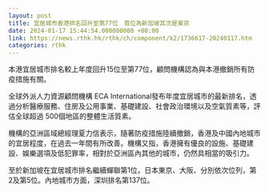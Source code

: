```yaml
---
layout: post
title: 宜居城市香港排名回升至第77位　首位為新加坡其次是東京
date: 2024-01-17 15:44:54.000000000 +08:00
link: https://news.rthk.hk/rthk/ch/component/k2/1736617-20240117.htm
categories: rthk
---
```


本港宜居城市排名較上年度回升15位至第77位，顧問機構認為與本港撤銷所有防疫措施有關。

全球外派人力資源顧問機構 ECA International發布年度宜居城市的最新排名，透過分析醫療服務、住房及公用事業、基礎建設、社會政治環境以及空氣質素等，評估全球超過 500個地區的整體生活質素。

機構的亞洲區域總經理夏力信表示，隨著防疫措施陸續撤銷，香港及中國內地城市的宜居程度，在過去一年間有所改善。機構又指，香港擁有優良的設施、基礎建設、娛樂選項及低犯罪率，相對於亞洲區內其他的城市，仍然具相當的吸引力。

至於新加坡在宜居城市排名繼續蟬聯第1位，日本東京、大阪、分別依次位列，第2及第5位。內地城市方面，深圳排名第137位。
